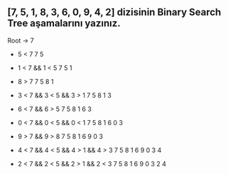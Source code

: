 ## [7, 5, 1, 8, 3, 6, 0, 9, 4, 2] dizisinin Binary Search Tree aşamalarını yazınız.

Root -> 7

- 5 < 7 
    7
  5

- 1 < 7 && 1 < 5
    7
   5
  1

- 8 > 7
      7
    5   8
  1

- 3 < 7 && 3 < 5 && 3 > 1
      7
    5   8
  1
   3

- 6 < 7 && 6 > 5
      7
    5   8
  1  6
   3

- 0 < 7 && 0 < 5 && 0 < 1
      7
    5   8
  1  6
 0 3

- 9 > 7 && 9 > 8
      7
    5   8
  1  6    9
 0 3

- 4 < 7 && 4 < 5 && 4 > 1 && 4 > 3
      7
    5   8
  1  6    9
 0 3
    4

- 2 < 7 && 2 < 5 && 2 > 1 && 2 < 3
      7
    5   8
  1  6    9
 0  3
   2 4	
